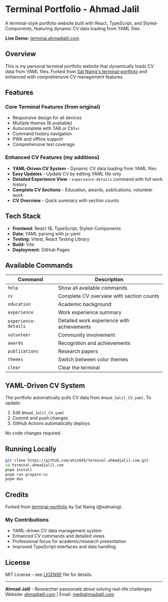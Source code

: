 # Terminal Portfolio - Ahmad Jalil

A terminal-style portfolio website built with React, TypeScript, and Styled-Components, featuring dynamic CV data loading from YAML files.

**Live Demo:** [terminal.ahmadjalil.com](https://terminal.ahmadjalil.com)

## Overview

This is my personal terminal portfolio website that dynamically loads CV data from YAML files. Forked from [Sat Naing's terminal-portfolio](https://github.com/satnaing/terminal-portfolio) and enhanced with comprehensive CV management features.

## Features

### Core Terminal Features (from original)
- Responsive design for all devices
- Multiple themes (6 available)
- Autocomplete with TAB or Ctrl+i
- Command history navigation
- PWA and offline support
- Comprehensive test coverage

### Enhanced CV Features (my additions)
- **YAML-Driven CV System** - Dynamic CV data loading from YAML files
- **Easy Updates** - Update CV by editing YAML file only
- **Detailed Experience View** - `experience-details` command with full work history
- **Complete CV Sections** - Education, awards, publications, volunteer work
- **CV Overview** - Quick summary with section counts

## Tech Stack

- **Frontend:** React 18, TypeScript, Styled-Components
- **Data:** YAML parsing with js-yaml
- **Testing:** Vitest, React Testing Library
- **Build:** Vite
- **Deployment:** GitHub Pages

## Available Commands

| Command | Description |
|---------|-------------|
| `help` | Show all available commands |
| `cv` | Complete CV overview with section counts |
| `education` | Academic background |
| `experience` | Work experience summary |
| `experience-details` | Detailed work experience with achievements |
| `volunteer` | Community involvement |
| `awards` | Recognition and achievements |
| `publications` | Research papers |
| `themes` | Switch between color themes |
| `clear` | Clear the terminal |

## YAML-Driven CV System

The portfolio automatically pulls CV data from `Ahmad_Jalil_CV.yaml`. To update:

1. Edit `Ahmad_Jalil_CV.yaml`
2. Commit and push changes
3. GitHub Actions automatically deploys

No code changes required.

## Running Locally

```bash
git clone https://github.com/ahzs645/terminal.ahmadjalil.com.git
cd terminal.ahmadjalil.com
pnpm install
pnpm run prepare-cv
pnpm dev
```

## Credits

Forked from [terminal-portfolio](https://github.com/satnaing/terminal-portfolio) by Sat Naing (@satnaing).

### My Contributions
- YAML-driven CV data management system
- Enhanced CV commands and detailed views
- Professional focus for academic/research presentation
- Improved TypeScript interfaces and data handling

## License

MIT License - see [LICENSE](LICENSE) file for details.

---

**Ahmad Jalil** - Researcher passionate about solving real-life challenges  
Website: [ahmadjalil.com](https://ahmadjalil.com) | Email: me@ahmadjalil.com